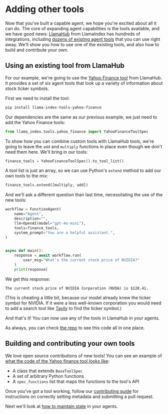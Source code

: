 # Adding other tools

Now that you've built a capable agent, we hope you're excited about all it can do. The core of expanding agent capabilities is the tools available, and we have good news: [LlamaHub](https://llamahub.ai) from LlamaIndex has hundreds of integrations, including [dozens of existing agent tools](https://llamahub.ai/?tab=tools) that you can use right away. We'll show you how to use one of the existing tools, and also how to build and contribute your own.

## Using an existing tool from LlamaHub

For our example, we're going to use the [Yahoo Finance tool](https://llamahub.ai/l/tools/llama-index-tools-yahoo-finance?from=tools) from LlamaHub. It provides a set of six agent tools that look up a variety of information about stock ticker symbols.

First we need to install the tool:

```bash
pip install llama-index-tools-yahoo-finance
```

Our dependencies are the same as our previous example, we just need to add the Yahoo Finance tools:

```python
from llama_index.tools.yahoo_finance import YahooFinanceToolSpec
```

To show how you can combine custom tools with LlamaHub tools, we're going to leave the `add` and `multiply` functions in place even though we don't need them here. We'll bring in our tools:

```python
finance_tools = YahooFinanceToolSpec().to_tool_list()
```

A tool list is just an array, so we can use Python's `extend` method to add our own tools to the mix:

```python
finance_tools.extend([multiply, add])
```

And we'll ask a different question than last time, necessitating the use of the new tools:

```python
workflow = FunctionAgent(
    name="Agent",
    description="",
    llm=OpenAI(model="gpt-4o-mini"),
    tools=finance_tools,
    system_prompt="You are a helpful assistant.",
)


async def main():
    response = await workflow.run(
        user_msg="What's the current stock price of NVIDIA?"
    )
    print(response)
```

We get this response:

```
The current stock price of NVIDIA Corporation (NVDA) is $128.41.
```

(This is cheating a little bit, because our model already knew the ticker symbol for NVIDIA. If it were a less well-known corporation you would need to add a search tool like [Tavily](https://llamahub.ai/l/tools/llama-index-tools-tavily-research) to find the ticker symbol.)

And that's it! You can now use any of the tools in LlamaHub in your agents.

As always, you can check [the repo](https://github.com/run-llama/python-agents-tutorial/blob/main/2_tools.py) to see this code all in one place.

## Building and contributing your own tools

We love open source contributions of new tools! You can see an example of [what the code of the Yahoo finance tool looks like](https://github.com/run-llama/llama_index/blob/main/llama-index-integrations/tools/llama-index-tools-yahoo-finance/llama_index/tools/yahoo_finance/base.py):
* A class that extends `BaseToolSpec`
* A set of arbitrary Python functions
* A `spec_functions` list that maps the functions to the tool's API

Once you've got a tool working, follow our [contributing guide](https://github.com/run-llama/llama_index/blob/main/CONTRIBUTING.md#2--contribute-a-pack-reader-tool-or-dataset-formerly-from-llama-hub) for instructions on correctly setting metadata and submitting a pull request.

Next we'll look at [how to maintain state](./state.md) in your agents.
